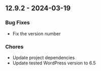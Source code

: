 ## 12.9.2 - 2024-03-19

### Bug Fixes

* Fix the version number

### Chores

* Update project dependencies
* Update tested WordPress version to 6.5
